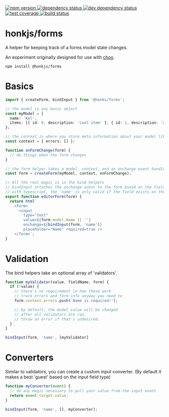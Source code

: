 <div>
  <!-- npm -->
  <a href="https://www.npmjs.com/package/@honkjs/forms">
    <img src="https://img.shields.io/npm/v/@honkjs/forms.svg?style=flat-square" alt="npm version" />
  </a>
  <!--  dependencies -->
  <a href="https://david-dm.org/honkjs/forms">
    <img src="https://david-dm.org/honkjs/forms.svg?style=flat-square" alt="dependency status" />
  </a>
  <!-- dev dependencies  -->
  <a href="https://david-dm.org/honkjs/forms&type=dev">
    <img src="https://david-dm.org/honkjs/forms/dev-status.svg?style=flat-square" alt="dev dependency status" />
  </a>
  <!-- coverage -->
  <a href="https://codecov.io/github/honkjs/forms">
    <img src="https://img.shields.io/codecov/c/github/honkjs/forms/master.svg?style=flat-square" alt="test coverage" />
  </a>
  <!-- build -->
  <a href="https://travis-ci.org/honkjs/forms">
    <img src="https://img.shields.io/travis/honkjs/forms/master.svg?style=flat-square" alt="build status" />
  </a>
</div>

# honkjs/forms

A helper for keeping track of a forms model state changes.

An experiment originally designed for use with [choo](https://github.com/choojs/choo).

```
npm install @honkjs/forms
```

# Basics

```ts
import { createForm, bindInput } from '@honks/forms';

// the model is any basic object
const myModel = {
  name: 'Kel',
  items: [{ id: 0, description: 'cool item' }, { id: 1, description: 'another cool item' }],
};

// the context is where you store meta information about your model like validation errors.
const context = { errors: [] };

function onFormChange(form) {
  // do things when the form changes
}

// the form helper takes a model, context, and an onchange event handler
const form = createForm(myModel, context, onFormChange);

// All the real magic is in the bind helpers
// bindInput attaches the onchange event to the form based on the field name
// with typescript, the 'name' is only valid if the field exists on the model
export function editorForm(form) {
  return html`
    <form>
      <input
        type="text"
        value=${form.model.Name || ''}
        onchange=${bindInput(form, 'name')}
        placeholder="Name" required=true />
    </form>`;
}
```

# Validation

The bind helpers take an optional array of 'validators'.

```ts
function myValidator(value, fieldName, form) {
  if (!value) {
    // there's no requirement in how these work
    // track errors and form info anyway you need to
    form.context.errors.push('Name is required!');

    // by default, the model value will be changed
    // after all validators are ran.
    // throw an error if that's undesired.
  }
}

bindInput(form, 'name', [myValidator]
```

# Converters

Similar to validators, you can create a custom input converter. (By default it makes a best 'guest' based on the input field type)

```ts
function myConverter(event) {
  // do any magic necessary to pull your value from the input event
  return event.target.value;
}

bindInput(form, 'name', [], myConverter);
```
